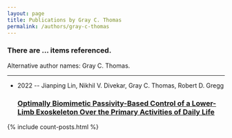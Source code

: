```yaml
---
layout: page
title: Publications by Gray C. Thomas
permalink: /authors/gray-c-thomas
---
```


<h3 id="number-posts">There are ... items referenced.</h3>
<p id='info-authors'>Alternative author names: Gray C. Thomas.</p>
<hr />
<ul class="post-list">
<li><span class='post-meta'>2022 -- Jianping Lin, Nikhil V. Divekar, Gray C. Thomas, Robert D. Gregg</span><h3><a class='post-link' href="{{ site.baseurl }}/optimally-biomimetic-passivity-based-control-of-a-lower-limb-exoskeleton-over-the-primary-activities-of-daily-life">Optimally Biomimetic Passivity-Based Control of a Lower-Limb Exoskeleton Over the Primary Activities of Daily Life</a></h3></li>

</ul>
{% include count-posts.html %}
